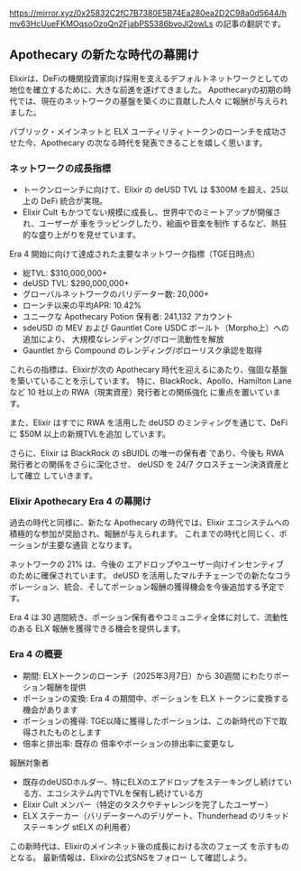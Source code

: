https://mirror.xyz/0x25832C2fC7B7380E5B74Ea280ea2D2C98a0d5644/hmv63HcUueFKMOqsoOzoQn2FjabPS5386bvoJl2owLs の記事の翻訳です。

## Apothecary の新たな時代の幕開け

Elixirは、DeFiの機関投資家向け採用を支えるデフォルトネットワークとしての地位を確立するために、大きな前進を遂げてきました。
Apothecaryの初期の時代では、現在のネットワークの基盤を築くのに貢献した人々 に報酬が与えられました。

パブリック・メインネットと ELX ユーティリティトークンのローンチを成功させた今、Apothecary の次なる時代を発表できることを嬉しく思います。

### ネットワークの成長指標
- トークンローンチに向けて、Elixir の deUSD TVL は $300M を超え、25以上の DeFi 統合が実現。
- Elixir Cult もかつてない規模に成長し、世界中でのミートアップが開催され、ユーザーが 車をラッピングしたり、絵画や音楽を制作 するなど、熱狂的な盛り上がりを見せています。

Era 4 開始に向けて達成された主要なネットワーク指標（TGE日時点）
- 総TVL: $310,000,000+
- deUSD TVL: $290,000,000+
- グローバルネットワークのバリデーター数: 20,000+
- ローンチ以来の平均APR: 10.42%
- ユニークな Apothecary Potion 保有者: 241,132 アカウント
- sdeUSD の MEV および Gauntlet Core USDC ボールト（Morpho上）への追加により、 大規模なレンディング/ボロー流動性を解放
- Gauntlet から Compound のレンディング/ボローリスク承認を取得

これらの指標は、Elixirが次の Apothecary 時代を迎えるにあたり、強固な基盤を築いていることを示しています。
特に、BlackRock、Apollo、Hamilton Lane など 10 社以上の RWA（現実資産）発行者との関係強化 に重点を置いています。

また、Elixir はすでに RWA を活用した deUSD のミンティングを通じて、DeFi に $50M 以上の新規TVLを追加 しています。

さらに、Elixir は BlackRock の sBUIDL の唯一の保有者 であり、今後も RWA 発行者との関係をさらに深化させ、
deUSD を 24/7 クロスチェーン決済資産として確立 していきます。

### Elixir Apothecary Era 4 の幕開け

過去の時代と同様に、新たな Apothecary の時代では、Elixir エコシステムへの積極的な参加が奨励され、報酬が与えられます。
これまでの時代と同じく、ポーションが主要な通貨 となります。

ネットワークの 21% は、今後の エアドロップやユーザー向けインセンティブ のために確保されています。
deUSD を活用したマルチチェーンでの新たなコラボレーション、統合、そしてポーション報酬の獲得機会を今後追加する予定です。

Era 4 は 30 週間続き、ポーション保有者やコミュニティ全体に対して、流動性のある ELX 報酬を獲得できる機会を提供します。

### Era 4 の概要
- 期間: ELXトークンのローンチ（2025年3月7日）から 30週間 にわたりポーション報酬を提供
- ポーションの変換: Era 4 の期間中、ポーションを ELX トークンに変換する機会があります
- ポーションの獲得: TGE以降に獲得したポーションは、この新時代の下で取得されたものとします
- 倍率と排出率: 既存の 倍率やポーションの排出率に変更なし

報酬対象者
- 既存のdeUSDホルダー、特にELXのエアドロップをステーキングし続けている方、エコシステム内でTVLを保有し続けている方
- Elixir Cult メンバー（特定のタスクやチャレンジを完了したユーザー）
- ELX ステーカー（バリデーターへのデリゲート、Thunderhead のリキッドステーキング stELX の利用者）

この新時代は、Elixirのメインネット後の成長における次のフェーズ を示すものとなる。
最新情報は、Elixirの公式SNSをフォロー して確認しよう。
